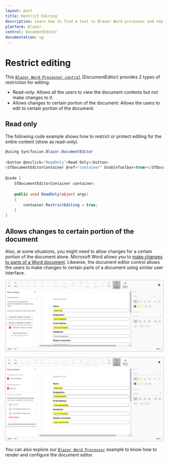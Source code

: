 ```yaml
---
layout: post
title: Restrict Editing
description: Learn how to find a text in Blazor Word processor and replace it with another text.
platform: Blazor
control: DocumentEditor
documentation: ug
---
```


# Restrict editing

This [`Blazor Word Processor control`](https://www.syncfusion.com/blazor-components/blazor-word-processor) (DocumentEditor) provides 2 types of restriction for editing:
* Read-only: Allows all the users to view the document contents but not make changes to it.
* Allows changes to certain portion of the document: Allows the users to edit to certain portion of the document.

## Read only

The following code example shows how to restrict or protect editing for the entire content (show as read-only).

```csharp
@using Syncfusion.Blazor.DocumentEditor

<button @onclick="ReadOnly">Read Only</button>
<SfDocumentEditorContainer @ref="container" EnableToolbar=true></SfDocumentEditorContainer>

@code {
    SfDocumentEditorContainer container;

    public void ReadOnly(object args)
    {
        container.RestrictEditing = true;
    }
}
```

## Allows changes to certain portion of the document

Also, at some situations, you might need to allow changes for a certain portion of the document alone. Microsoft Word allows you to [make changes to parts of a Word document](https://support.office.com/en-gb/article/allow-changes-to-parts-of-a-protected-document-187ed01c-8795-43e1-9fd0-c9fca419dadf). Likewise, the document editor control allows the users to make changes to certain parts of a document using similar user interface.

![Restrict Editing](./images/protection-enforced.png)

![Restrict Editing Enabled](./images/protection-not-enforced.png)

You can also explore our [`Blazor Word Processor`](https://blazor.syncfusion.com/demos/document-editor/default-functionalities) example to know how to render and configure the document editor.